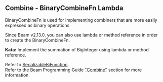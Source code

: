 <!--
  ~ Licensed to the Apache Software Foundation (ASF) under one
  ~ or more contributor license agreements.  See the NOTICE file
  ~ distributed with this work for additional information
  ~ regarding copyright ownership.  The ASF licenses this file
  ~ to you under the Apache License, Version 2.0 (the
  ~ "License"); you may not use this file except in compliance
  ~ with the License.  You may obtain a copy of the License at
  ~
  ~     http://www.apache.org/licenses/LICENSE-2.0
  ~
  ~ Unless required by applicable law or agreed to in writing, software
  ~ distributed under the License is distributed on an "AS IS" BASIS,
  ~ WITHOUT WARRANTIES OR CONDITIONS OF ANY KIND, either express or implied.
  ~ See the License for the specific language governing permissions and
  ~ limitations under the License.
  -->

Combine - BinaryCombineFn Lambda
--------------------------------

BinaryCombineFn is used for implementing combiners that are more easily expressed as binary
operations.

Since Beam v2.13.0, you can also use lambda or method reference in order to create the
BinaryCombineFn.

**Kata:** Implement the summation of BigInteger using lambda or method reference.

<div class="hint">
  Refer to
  <a href="https://beam.apache.org/releases/javadoc/current/org/apache/beam/sdk/transforms/SerializableBiFunction.html">
    SerializableBiFunction</a>.
</div>

<div class="hint">
  Refer to the Beam Programming Guide
  <a href="https://beam.apache.org/documentation/programming-guide/#combine">
    "Combine"</a> section for more information.
</div>
